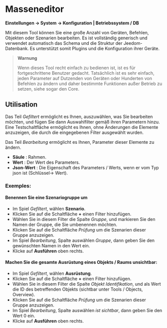 # Masseneditor
**Einstellungen → System → Konfiguration | Betriebssystem / DB**

Mit diesem Tool können Sie eine große Anzahl von Geräten, Befehlen, Objekten oder Szenarien bearbeiten. Es ist vollständig generisch und verwendet automatisch das Schema und die Struktur der Jeedom-Datenbank. Es unterstützt somit Plugins und die Konfiguration ihrer Geräte.

> **Warnung**
>
> Wenn dieses Tool recht einfach zu bedienen ist, ist es für fortgeschrittene Benutzer gedacht. Tatsächlich ist es sehr einfach, jeden Parameter auf Dutzenden von Geräten oder Hunderten von Befehlen zu ändern und daher bestimmte Funktionen außer Betrieb zu setzen, siehe sogar den Core.

## Utilisation

Das Teil *Gefiltert* ermöglicht es Ihnen, auszuwählen, was Sie bearbeiten möchten, und fügen Sie dann Auswahlfilter gemäß ihren Parametern hinzu. Eine Testschaltfläche ermöglicht es Ihnen, ohne Änderungen die Elemente anzuzeigen, die durch die eingegebenen Filter ausgewählt wurden.

Das Teil *Bearbeitung* ermöglicht es Ihnen, Parameter dieser Elemente zu ändern.

- **Säule** : Rahmen.
- **Wert** : Der Wert des Parameters.
- **Json-Wert** : Die Eigenschaft des Parameters / Werts, wenn er vom Typ json ist (Schlüssel-> Wert).

### Exemples:

#### Benennen Sie eine Szenariogruppe um

- Im Spiel *Gefiltert*, wählen **Szenario**.
- Klicken Sie auf die Schaltfläche **+** einen Filter hinzufügen.
- Wählen Sie in diesem Filter die Spalte *Gruppe*, und markieren Sie den Namen der Gruppe, die Sie umbenennen möchten.
- Klicken Sie auf die Schaltfläche *Prüfung* um die Szenarien dieser Gruppe anzuzeigen.
- Im Spiel *Bearbeitung*, Spalte auswählen *Gruppe*, dann geben Sie den gewünschten Namen in den Wert ein.
- Klicke auf **Ausführen** oben rechts.

#### Machen Sie die gesamte Ausrüstung eines Objekts / Raums unsichtbar:

- Im Spiel *Gefiltert*, wählen **Ausrüstung**.
- Klicken Sie auf die Schaltfläche **+** einen Filter hinzufügen.
- Wählen Sie in diesem Filter die Spalte *Objekt Identifikation*, und als Wert die ID des betreffenden Objekts (sichtbar unter Tools / Objects, Overview).
- Klicken Sie auf die Schaltfläche *Prüfung* um die Szenarien dieser Gruppe anzuzeigen.
- Im Spiel *Bearbeitung*, Spalte auswählen *ist sichtbar*, dann geben Sie den Wert 0 ein.
- Klicke auf **Ausführen** oben rechts.